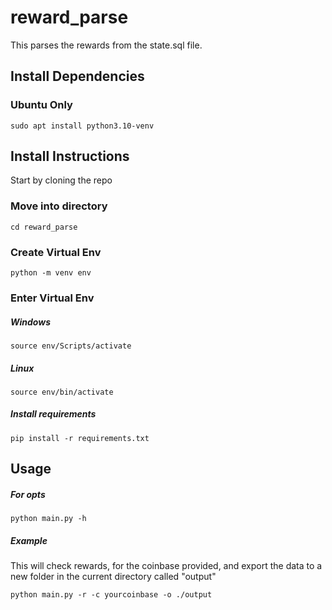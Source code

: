 # reward_parse
This parses the rewards from the state.sql file. 

## Install Dependencies
### Ubuntu Only
```
sudo apt install python3.10-venv
```

## Install Instructions
Start by cloning the repo

### Move into directory
```
cd reward_parse
```

### Create Virtual Env
```
python -m venv env
```

### Enter Virtual Env
##### Windows
```
source env/Scripts/activate
```

##### Linux
```
source env/bin/activate
```

##### Install requirements
```
pip install -r requirements.txt
```

## Usage

##### For opts
```
python main.py -h
```

##### Example
This will check rewards, for the coinbase provided, and export the data to a new folder in the current directory called "output"
```
python main.py -r -c yourcoinbase -o ./output
```
